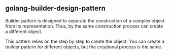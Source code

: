 ## golang-builder-design-pattern
Builder pattern is designed to separate the construction of a complex object from its representation. Thus, by the same construction process can create a different object.

This pattern relies on the step by step to create the object. You can create a builder pattern for different objects, but the creational process is the same.
